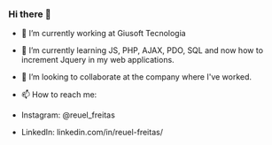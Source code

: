 ### Hi there 👋

- 🔭 I’m currently working at Giusoft Tecnologia
- 🌱 I’m currently learning JS, PHP, AJAX, PDO, SQL and now how to increment Jquery in my web applications.
- 👯 I’m looking to collaborate at the company where I've worked.


- 📫 How to reach me: 
- Instagram: @reuel_freitas
- LinkedIn: linkedin.com/in/reuel-freitas/

